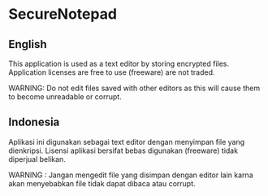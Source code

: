 # SecureNotepad

## English
This application is used as a text editor by storing encrypted files. Application licenses are free to use (freeware) are not traded.

WARNING: Do not edit files saved with other editors as this will cause them to become unreadable or corrupt.

## Indonesia
Aplikasi ini digunakan sebagai text editor dengan menyimpan file yang dienkripsi. Lisensi aplikasi bersifat bebas digunakan (freeware) tidak diperjual belikan.

WARNING : Jangan mengedit file yang disimpan dengan editor lain karna akan menyebabkan file tidak dapat dibaca atau corrupt.
